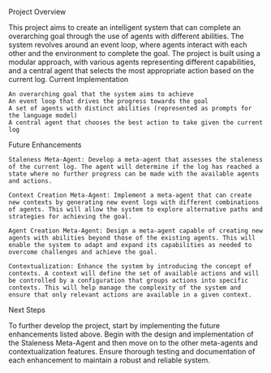 Project Overview

This project aims to create an intelligent system that can complete an overarching goal through the use of agents with different abilities. The system revolves around an event loop, where agents interact with each other and the environment to complete the goal. The project is built using a modular approach, with various agents representing different capabilities, and a central agent that selects the most appropriate action based on the current log.
Current Implementation

    An overarching goal that the system aims to achieve
    An event loop that drives the progress towards the goal
    A set of agents with distinct abilities (represented as prompts for the language model)
    A central agent that chooses the best action to take given the current log




Future Enhancements

    Staleness Meta-Agent: Develop a meta-agent that assesses the staleness of the current log. The agent will determine if the log has reached a state where no further progress can be made with the available agents and actions.

    Context Creation Meta-Agent: Implement a meta-agent that can create new contexts by generating new event logs with different combinations of agents. This will allow the system to explore alternative paths and strategies for achieving the goal.

    Agent Creation Meta-Agent: Design a meta-agent capable of creating new agents with abilities beyond those of the existing agents. This will enable the system to adapt and expand its capabilities as needed to overcome challenges and achieve the goal.

    Contextualization: Enhance the system by introducing the concept of contexts. A context will define the set of available actions and will be controlled by a configuration that groups actions into specific contexts. This will help manage the complexity of the system and ensure that only relevant actions are available in a given context.

Next Steps

To further develop the project, start by implementing the future enhancements listed above. Begin with the design and implementation of the Staleness Meta-Agent and then move on to the other meta-agents and contextualization features. Ensure thorough testing and documentation of each enhancement to maintain a robust and reliable system.